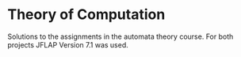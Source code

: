 # Theory of Computation
Solutions to the assignments in the automata theory course.
For both projects JFLAP Version 7.1 was used. 
